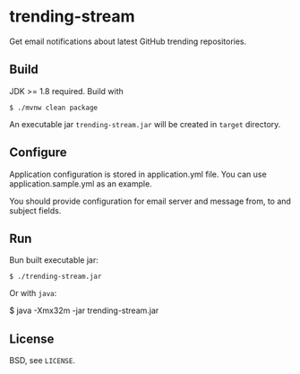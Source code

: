 trending-stream
===============

Get email notifications about latest GitHub trending repositories.

Build
-----

JDK >= 1.8 required. Build with

    $ ./mvnw clean package

An executable jar `trending-stream.jar` will be created in `target` directory.

Configure
---------

Application configuration is stored in application.yml file. 
You can use application.sample.yml as an example.

You should provide configuration for email server and message from, to and subject fields.

Run
---

Bun built executable jar:

    $ ./trending-stream.jar

Or with `java`:

  $ java -Xmx32m -jar trending-stream.jar  

License
-------

BSD, see `LICENSE`.
